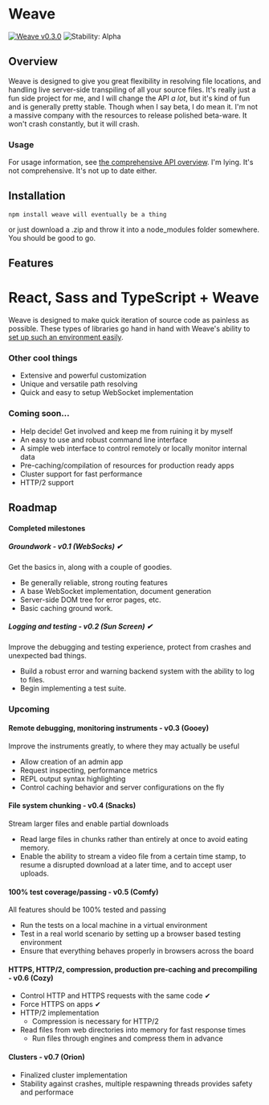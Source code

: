 # Weave
[![Weave v0.3.0](https://img.shields.io/badge/weave-v0.3.0-446bdf.svg)](https://www.npmjs.com/package/weave)
![Stability: Alpha](https://img.shields.io/badge/stability-beta-69b0ba.svg)
<!--[![Travis](https://img.shields.io/travis/partheseas/weave.svg?label=linux)](https://travis-ci.org/weave-js/weave)
[![AppVeyor](https://img.shields.io/appveyor/ci/partheseas/weave.svg?label=windows)](https://ci.appveyor.com/project/partheseas/weave)-->

## Overview
Weave is designed to give you great flexibility in resolving file locations, and
handling live server-side transpiling of all your source files.
It's really just a fun side project for me, and I will change the API *a lot*,
but it's kind of fun and is generally pretty stable. Though when I say beta, I do
mean it. I'm not a massive company with the resources to release polished beta-ware.
It won't crash constantly, but it will crash.

### Usage
For usage information, see [the comprehensive API overview](/documents/readme.md).
I'm lying. It's not comprehensive. It's not up to date either.

## Installation
```Shell
npm install weave will eventually be a thing
```
or just download a .zip and throw it into a node_modules folder somewhere. You should be good to go.

## Features
# React, Sass and TypeScript + Weave
Weave is designed to make quick iteration of source code as painless as possible.
These types of libraries go hand in hand with Weave's ability to [set up such an environment easily](/documents/react.md).

### Other cool things
- Extensive and powerful customization
- Unique and versatile path resolving
- Quick and easy to setup WebSocket implementation

### Coming soon...
- Help decide! Get involved and keep me from ruining it by myself
- An easy to use and robust command line interface
- A simple web interface to control remotely or locally monitor internal data
- Pre-caching/compilation of resources for production ready apps
- Cluster support for fast performance
- HTTP/2 support

## Roadmap

#### Completed milestones
##### Groundwork - v0.1 (WebSocks) ✔
Get the basics in, along with a couple of goodies.
- Be generally reliable, strong routing features
- A base WebSocket implementation, document generation
- Server-side DOM tree for error pages, etc.
- Basic caching ground work.

##### Logging and testing - v0.2 (Sun Screen) ✔
Improve the debugging and testing experience, protect from crashes and unexpected
bad things.
- Build a robust error and warning backend system with the ability to log to files.
- Begin implementing a test suite.

### Upcoming
#### Remote debugging, monitoring instruments - v0.3 (Gooey)
Improve the instruments greatly, to where they may actually be useful
- Allow creation of an admin app
- Request inspecting, performance metrics
- REPL output syntax highlighting
- Control caching behavior and server configurations on the fly

#### File system chunking - v0.4 (Snacks)
Stream larger files and enable partial downloads
- Read large files in chunks rather than entirely at once to avoid eating memory.
- Enable the ability to stream a video file from a certain time stamp, to
resume a disrupted download at a later time, and to accept user uploads.

#### 100% test coverage/passing - v0.5 (Comfy)
All features should be 100% tested and passing
- Run the tests on a local machine in a virtual environment
- Test in a real world scenario by setting up a browser based testing environment
- Ensure that everything behaves properly in browsers across the board

#### HTTPS, HTTP/2, compression, production pre-caching and precompiling - v0.6 (Cozy)
- Control HTTP and HTTPS requests with the same code ✔
- Force HTTPS on apps ✔
- HTTP/2 implementation
  - Compression is necessary for HTTP/2
- Read files from web directories into memory for fast response times
  - Run files through engines and compress them in advance

#### Clusters - v0.7 (Orion)
- Finalized cluster implementation
- Stability against crashes, multiple respawning threads provides safety and performace
